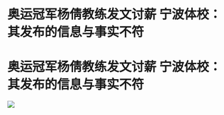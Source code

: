 # 奥运冠军杨倩教练发文讨薪 宁波体校：其发布的信息与事实不符

# 奥运冠军杨倩教练发文讨薪 宁波体校：其发布的信息与事实不符

![](https://inews.gtimg.com/om_bt/O_qHHhIUKD1xqKUHSV7coX2yUFfNMu9i2Pz2g9csvd9fcAA/1000)

